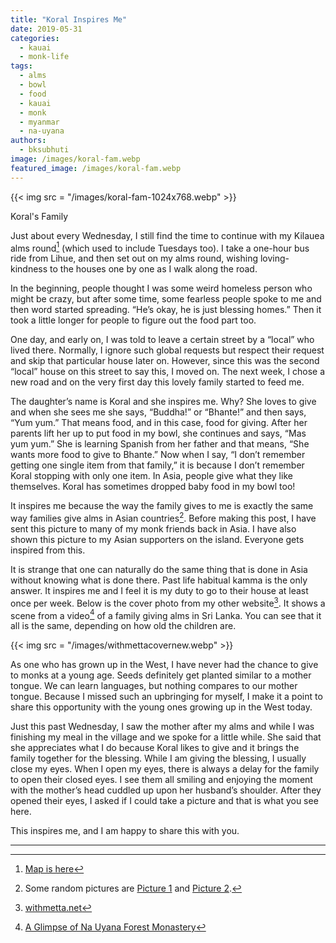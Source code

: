 ```yaml
---
title: "Koral Inspires Me"
date: 2019-05-31
categories: 
  - kauai
  - monk-life
tags: 
  - alms
  - bowl
  - food
  - kauai
  - monk
  - myanmar
  - na-uyana
authors: 
  - bksubhuti
image: /images/koral-fam.webp
featured_image: /images/koral-fam.webp
---
```


{{< img src = "/images/koral-fam-1024x768.webp" >}}

Koral's Family

Just about every Wednesday, I still find the time to continue with my Kilauea alms round[^1] (which used to include Tuesdays too). I take a one-hour bus ride from Lihue, and then set out on my alms round, wishing loving-kindness to the houses one by one as I walk along the road.

In the beginning, people thought I was some weird homeless person who might be crazy, but after some time, some fearless people spoke to me and then word started spreading. “He’s okay, he is just blessing homes.” Then it took a little longer for people to figure out the food part too.

One day, and early on, I was told to leave a certain street by a “local” who lived there. Normally, I ignore such global requests but respect their request and skip that particular house later on. However, since this was the second “local” house on this street to say this, I moved on. The next week, I chose a new road and on the very first day this lovely family started to feed me.

The daughter’s name is Koral and she inspires me. Why? She loves to give and when she sees me she says, “Buddha!” or “Bhante!” and then says, “Yum yum.” That means food, and in this case, food for giving. After her parents lift her up to put food in my bowl, she continues and says, “Mas yum yum.” She is learning Spanish from her father and that means, “She wants more food to give to Bhante.” Now when I say, “I don’t remember getting one single item from that family,” it is because I don’t remember Koral stopping with only one item. In Asia, people give what they like themselves. Koral has sometimes dropped baby food in my bowl too!

It inspires me because the way the family gives to me is exactly the same way families give alms in Asian countries[^2]. Before making this post, I have sent this picture to many of my monk friends back in Asia. I have also shown this picture to my Asian supporters on the island. Everyone gets inspired from this.

It is strange that one can naturally do the same thing that is done in Asia without knowing what is done there. Past life habitual kamma is the only answer. It inspires me and I feel it is my duty to go to their house at least once per week. Below is the cover photo from my other website[^3]. It shows a scene from a video[^4] of a family giving alms in Sri Lanka. You can see that it all is the same, depending on how old the children are.

{{< img src = "/images/withmettacovernew.webp" >}}

As one who has grown up in the West, I have never had the chance to give to monks at a young age. Seeds definitely get planted similar to a mother tongue. We can learn languages, but nothing compares to our mother tongue. Because I missed such an upbringing for myself, I make it a point to share this opportunity with the young ones growing up in the West today.

Just this past Wednesday, I saw the mother after my alms and while I was finishing my meal in the village and we spoke for a little while. She said that she appreciates what I do because Koral likes to give and it brings the family together for the blessing. While I am giving the blessing, I usually close my eyes. When I open my eyes, there is always a delay for the family to open their closed eyes. I see them all smiling and enjoying the moment with the mother’s head cuddled up upon her husband’s shoulder. After they opened their eyes, I asked if I could take a picture and that is what you see here.

This inspires me, and I am happy to share this with you.

---

[^1]: [Map is here](https://americanmonk.org/alms-map/)  
[^2]: Some random pictures are [Picture 1](https://www.shutterstock.com/image-photo/buddhist-monks-given-food-offering-people-228962230?src=sdsu-beMU2_WzHnJtWvshw-1-21) and [Picture 2](https://www.alamy.com/stock-photo-bangkok-thailand-21st-july-2013-three-generations-of-a-family-give-58389824.html).  
[^3]: [withmetta.net](https://withmetta.net)  
[^4]: [A Glimpse of Na Uyana Forest Monastery](https://youtu.be/g-sk9SGaZUk?t=364)
